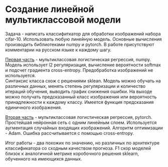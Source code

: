 # Создание линейной мультиклассовой модели

Задача - написать классифиткатор для обработки изображений набора cifar-10. Использовать любую линейную модель. Основные вычисления производить библиотеками numpy и pytorch. 
В работе присутствуют комментарии на русском языке к каждому шагу.

[Первая часть](https://github.com/cptcroissant/cifar10_linear_classifiers/blob/main/code/classifier-numpy.ipynb) - мультиклассовая логистическая регрессия, numpy. Модель использует l2 регуляризация, вычисление вероятности softmax и подсчет градиента cross-entropy. Предобработка изображений не используется.  
Синтаксис класса схож с решениями sklean. Модель можно обучать на различных данных, менять степень регуляризации и количество итераций обучения, выводить график снижения ошибки. На выходе можно получать предсказанный класс изображения или вероятность принадлежности к каждому классу. 
Имеется функция предсказания единичного изображения.

[Вторая часть](https://github.com/cptcroissant/cifar10_linear_classifiers/blob/main/code/classifier-pytorch.ipynb) - мультиклассовая логистическая регрессия, pytorch. Простейшая нейронная сеть с одним линейным слоем. Используется аугментация случайных входящих изображений. Алгоритм оптимизации - Adam. Ошибка рассчитывается с помощью cross-entropy.

Итог работы - два похожих по значению, но различных по архитектуре классификатора со сходным качеством прогноза. F1 скор моделей близок к аналогичной метрике коробочного решения sklearn, обученного на имеющихся данных.
